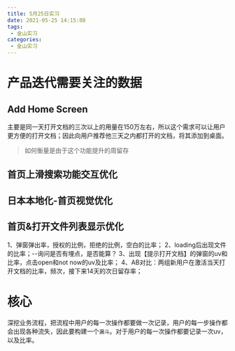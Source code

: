 ```yaml
---
title: 5月25日实习
date: 2021-05-25 14:15:08
tags:
 - 金山实习
categories:
 - 金山实习
---
```


# 产品迭代需要关注的数据

## Add Home Screen

主要是同一天打开文档的三次以上的用量在150万左右，所以这个需求可以让用户更方便的打开文档；因此向用户推荐他三天之内都打开的文档，将其添加到桌面。

> 如何衡量是由于这个功能提升的周留存

## 首页上滑搜索功能交互优化


## 日本本地化-首页视觉优化

## 首页&打开文件列表显示优化

1、弹窗弹出率，授权的比例，拒绝的比例，空白的比率；
2、loading后出现文件的比率；--询问是否有埋点，是否能算？
3、出现【提示打开文档】的弹窗的uv和比率，点击open和not now的uv及比率；
4、AB对比：两组新用户在激活当天打开文档的比率，频次，接下来14天的次日留存率；


# 核心
深挖业务流程，把流程中用户的每一次操作都要做一次记录，用户的每一步操作都会出现各种流失，因此要构建一个`漏斗`。对于用户的每一次操作都要记录一次uv，以及比率。
